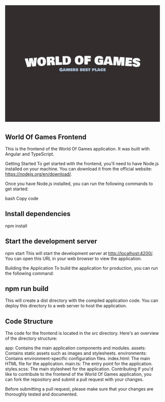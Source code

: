 # ![Logo](./src/assets/WOG-logo1.png)

## World Of Games Frontend

This is the frontend of the World Of Games application. It was built with Angular and TypeScript.

Getting Started
To get started with the frontend, you'll need to have Node.js installed on your machine. You can download it from the official website: <https://nodejs.org/en/download/>.

Once you have Node.js installed, you can run the following commands to get started:

bash
Copy code

## Install dependencies

npm install

## Start the development server

npm start
This will start the development server at <http://localhost:4200/>. You can open this URL in your web browser to view the application.

Building the Application
To build the application for production, you can run the following command:

## npm run build

This will create a dist directory with the compiled application code. You can deploy this directory to a web server to host the application.

## Code Structure

The code for the frontend is located in the src directory. Here's an overview of the directory structure:

app: Contains the main application components and modules.
assets: Contains static assets such as images and stylesheets.
environments: Contains environment-specific configuration files.
index.html: The main HTML file for the application.
main.ts: The entry point for the application.
styles.scss: The main stylesheet for the application.
Contributing
If you'd like to contribute to the frontend of the World Of Games application, you can fork the repository and submit a pull request with your changes.

Before submitting a pull request, please make sure that your changes are thoroughly tested and documented.
